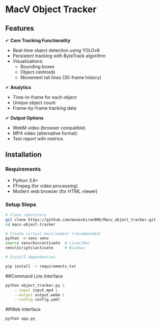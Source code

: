 # MacV Object Tracker



## Features

✔ **Core Tracking Functionality**
- Real-time object detection using YOLOv8
- Persistent tracking with ByteTrack algorithm
- Visualizations:
  - Bounding boxes
  - Object centroids
  - Movement tail lines (30-frame history)

✔ **Analytics**
- Time-in-frame for each object
- Unique object count
- Frame-by-frame tracking data

✔ **Output Options**
- WebM video (browser compatible)
- MP4 video (alternative format)
- Text report with metrics

## Installation

### Requirements
- Python 3.8+
- FFmpeg (for video processing)
- Modern web browser (for HTML viewer)

### Setup Steps

```bash
# Clone repository
git clone https://github.com/moseskiran006/Macv_object_tracker.git
cd macv-object-tracker

# Create virtual environment (recommended)
python -m venv venv
source venv/bin/activate  # Linux/Mac
venv\Scripts\activate     # Windows

# Install dependencies

pip install -r requirements.txt
```
##Command Line Interface
```bash
python object_tracker.py \
    --input input.mp4 \
    --output output.webm \
    --config config.yaml
```
##Web Interface
```bash
python app.py
```
